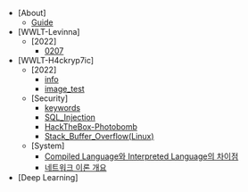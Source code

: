 <!-- docs/_sidebar.md -->
- [About]
  - [Guide](guide.md "Guide Page")
- [WWLT-Levinna]
  - [2022]
    - [0207](/2022-Levinna/0207.md "220207.md")
- [WWLT-H4ckryp7ic]
  - [2022]
    - [info](/2022-Hackryptic/info.md "info.md")
    - [image_test](/2022-Hackryptic/image_test.md "image_test.md")
  - [Security]
    * [keywords](/security-Hackryptic/keywords.md "keywords.md")
    * [SQL_Injection](/security-Hackryptic/SQL_Injection.md "SQL_Injection")
    * [HackTheBox-Photobomb](/security-Hackryptic/hackthebox-photobomb.md "hackthebox-photobomb.md")
    * [Stack_Buffer_Overflow(Linux)](/security-Hackryptic/Stack_Buffer_Overflow.md "Stack_Buffer_Overflow.md")
  - [System]
    * [Compiled Language와 Interpreted Language의 차이점](/System-Hackryptic/static_dynamic_difference.md "static_dynamic_difference.md")
    * [네트워크 이론 개요](/System-Hackryptic/networking_basics.md "networking_basics.md")
- [Deep Learning]
